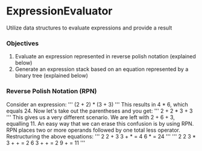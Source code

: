 # ExpressionEvaluator
Utilize data structures to evaluate expressions and provide a result

### Objectives
1. Evaluate an expression represented in reverse polish notation (explained below)
2. Generate an expression stack based on an equation represented by a binary tree (explained below)

### Reverse Polish Notation (RPN)
Consider an expression:
'''
(2 + 2) * (3 + 3)
'''
This results in 4 * 6, which equals 24.
Now let's take out the parentheses and you get:
'''
2 + 2 * 3 + 3
'''
This gives us a very different scenario.
We are left with 2 + 6 + 3, equalling 11.
An easy way that we can erase this confusion is by using RPN.
RPN places two or more operands followed by one total less operator. Restructuring the above equations:
'''
2 2 + 3 3 + * = 4 6 * = 24
'''
'''
2 2 3 * 3 + + = 2 6 3 + + = 2 9 + = 11
'''
